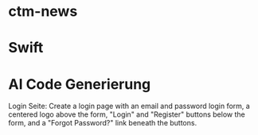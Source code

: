 # ctm-news

# Swift 

# AI Code Generierung
Login Seite:
Create a login page with an email and password login form, a centered logo above the form, "Login" and "Register" buttons below the form, and a "Forgot Password?" link beneath the buttons.


